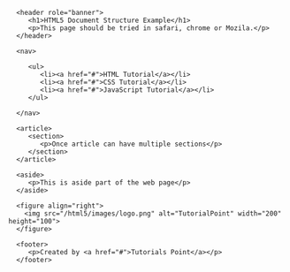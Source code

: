 <!DOCTYPE html>

<html>

   <head>
      <meta charset="utf-8">
      <title>...</title>
   </head>
	
   <body>
	
      <header role="banner">
         <h1>HTML5 Document Structure Example</h1>
         <p>This page should be tried in safari, chrome or Mozila.</p>
      </header>
		
      <nav>
		
         <ul>
            <li><a href="#">HTML Tutorial</a></li>
            <li><a href="#">CSS Tutorial</a></li>
            <li><a href="#">JavaScript Tutorial</a></li>
         </ul>
			
      </nav>
		
      <article>
         <section>
            <p>Once article can have multiple sections</p>
         </section>
      </article>
		
      <aside>
         <p>This is aside part of the web page</p>
      </aside>
      
      <figure align="right">
        <img src="/html5/images/logo.png" alt="TutorialPoint" width="200" height="100">
      </figure>
      
      <footer>
         <p>Created by <a href="#">Tutorials Point</a></p>
      </footer>
		
   </body>
</html>

